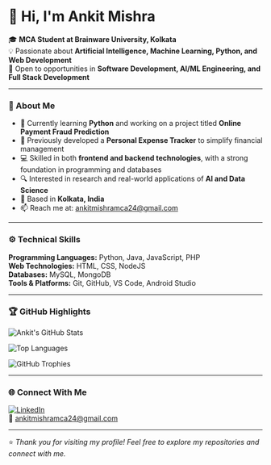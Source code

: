 # 👋 Hi, I'm Ankit Mishra

🎓 **MCA Student at Brainware University, Kolkata**  
💡 Passionate about **Artificial Intelligence, Machine Learning, Python, and Web Development**  
💼 Open to opportunities in **Software Development, AI/ML Engineering, and Full Stack Development**

---

### 🧠 About Me

- 🌱 Currently learning **Python** and working on a project titled **Online Payment Fraud Prediction**  
- 🧩 Previously developed a **Personal Expense Tracker** to simplify financial management  
- 💻 Skilled in both **frontend and backend technologies**, with a strong foundation in programming and databases  
- 🔍 Interested in research and real-world applications of **AI and Data Science**  
- 📍 Based in **Kolkata, India**  
- 📫 Reach me at: [ankitmishramca24@gmail.com](mailto:ankitmishramca24@gmail.com)

---

### ⚙️ Technical Skills

**Programming Languages:** Python, Java, JavaScript, PHP  
**Web Technologies:** HTML, CSS, NodeJS  
**Databases:** MySQL, MongoDB  
**Tools & Platforms:** Git, GitHub, VS Code, Android Studio  

---

### 🏆 GitHub Highlights

![Ankit's GitHub Stats](https://github-readme-stats.vercel.app/api?username=Coder-Ankit-MCA&show_icons=true&theme=radical)

![Top Languages](https://github-readme-stats.vercel.app/api/top-langs/?username=Coder-Ankit-MCA&layout=compact&theme=radical)

![GitHub Trophies](https://github-profile-trophy.vercel.app/?username=Coder-Ankit-MCA&theme=radical&no-frame=true&margin-w=10)

---

### 🌐 Connect With Me

[![LinkedIn](https://img.shields.io/badge/LinkedIn-0077B5?style=for-the-badge&logo=linkedin&logoColor=white)](https://www.linkedin.com/in/ankit-mishra-637547388)  
📧 [ankitmishramca24@gmail.com](mailto:ankitmishramca24@gmail.com)

---

⭐️ *Thank you for visiting my profile! Feel free to explore my repositories and connect with me.*
